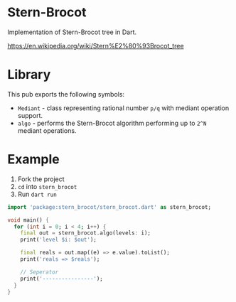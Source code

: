 # Stern-Brocot
Implementation of Stern-Brocot tree in Dart.

https://en.wikipedia.org/wiki/Stern%E2%80%93Brocot_tree

# Library
This pub exports the following symbols:
- `Mediant` - class representing rational number `p/q` with mediant operation support.
- `algo` - performs the Stern-Brocot algorithm performing up to `2^N` mediant operations.

# Example
1. Fork the project
2. `cd` into `stern_brocot`
3. Run `dart run`

```dart
import 'package:stern_brocot/stern_brocot.dart' as stern_brocot;

void main() {
  for (int i = 0; i < 4; i++) {
    final out = stern_brocot.algo(levels: i);
    print('level $i: $out');

    final reals = out.map((e) => e.value).toList();
    print('reals => $reals');

    // Seperator
    print('----------------');
  }
}
```